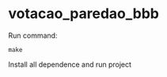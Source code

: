 votacao_paredao_bbb
===================

Run command: 

    make
    
Install all dependence and run project